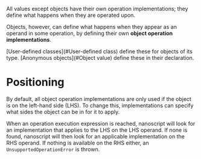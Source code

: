 All values except objects have their own operation implementations; they define what happens when they are operated upon.

Objects, however, can define what happens when they appear as an operand in some operation, by defining their own **object operation implementations**.

[User-defined classes](#User-defined class) define these for objects of its type. [Anonymous objects](#Object value) define these in their declaration.

# Positioning

By default, all object operation implementations are only used if the object is on the left-hand side (LHS). To change this, implementations can specify what sides the object can be in for it to apply.

When an operation execution expression is reached, nanoscript will look for an implementation that applies to the LHS on the LHS operand.
If none is found, nanoscript will then look for an applicable implementation on the RHS operand. If nothing is available on the RHS either,
an `UnsupportedOperationError` is thrown.
